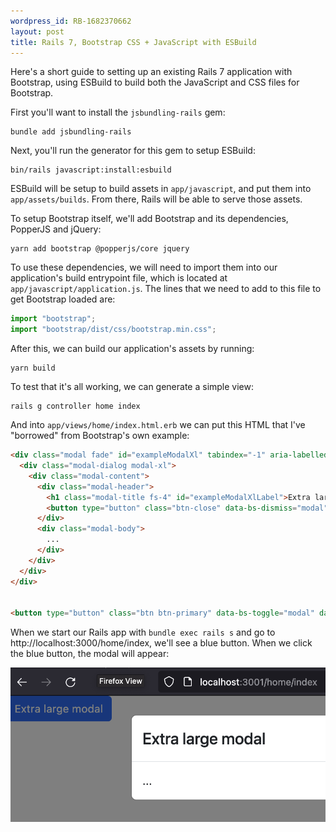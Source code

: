 ```yaml
---
wordpress_id: RB-1682370662
layout: post
title: Rails 7, Bootstrap CSS + JavaScript with ESBuild
---
```


Here's a short guide to setting up an existing Rails 7 application with Bootstrap, using ESBuild to build both the JavaScript and CSS files for Bootstrap.

First you'll want to install the `jsbundling-rails` gem:

```
bundle add jsbundling-rails
```

Next, you'll run the generator for this gem to setup ESBuild:

```
bin/rails javascript:install:esbuild
```

ESBuild will be setup to build assets in `app/javascript`, and put them into `app/assets/builds`. From there, Rails will be able to serve those assets.

To setup Bootstrap itself, we'll add Bootstrap and its dependencies, PopperJS and jQuery:

```
yarn add bootstrap @popperjs/core jquery
```

To use these dependencies, we will need to import them into our application's build entrypoint file, which is located at `app/javascript/application.js`. The lines that we need to add to this file to get Bootstrap loaded are:

```js
import "bootstrap";
import "bootstrap/dist/css/bootstrap.min.css";
```

After this, we can build our application's assets by running:

```
yarn build
```

To test that it's all working, we can generate a simple view:

```
rails g controller home index
```

And into `app/views/home/index.html.erb` we can put this HTML that I've "borrowed" from Bootstrap's own example:

```html
<div class="modal fade" id="exampleModalXl" tabindex="-1" aria-labelledby="exampleModalXlLabel" style="display: none;" aria-hidden="true">
  <div class="modal-dialog modal-xl">
    <div class="modal-content">
      <div class="modal-header">
        <h1 class="modal-title fs-4" id="exampleModalXlLabel">Extra large modal</h1>
        <button type="button" class="btn-close" data-bs-dismiss="modal" aria-label="Close"></button>
      </div>
      <div class="modal-body">
        ...
      </div>
    </div>
  </div>
</div>


<button type="button" class="btn btn-primary" data-bs-toggle="modal" data-bs-target="#exampleModalXl">Extra large modal</button>
```

When we start our Rails app with `bundle exec rails s` and go to http://localhost:3000/home/index, we'll see a blue button. When we click the blue button, the modal will appear:

![Modal](/images/css-bundling/bootstrap/modal.png)
